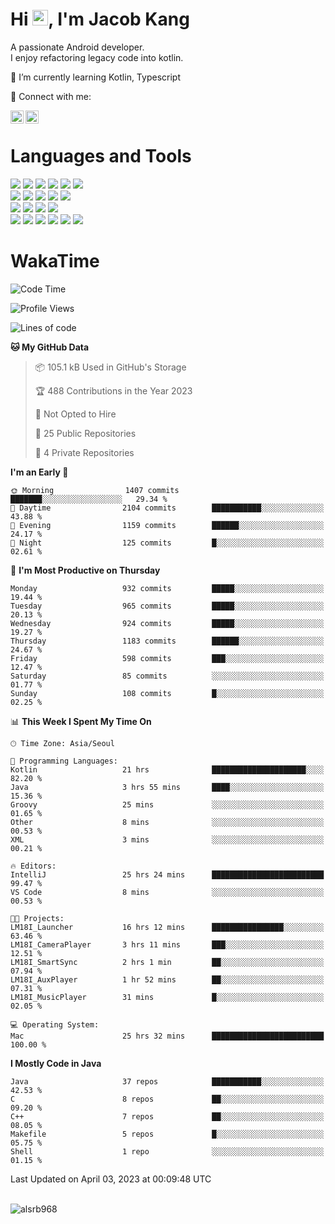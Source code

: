 # Hi <img src="https://media.giphy.com/media/hvRJCLFzcasrR4ia7z/giphy.gif" width="25px">, I'm Jacob Kang
A passionate Android developer.
</br>
I enjoy refactoring legacy code into kotlin.

🌱 I’m currently learning Kotlin, Typescript

🤝 Connect with me:

<a href="https://www.linkedin.com/in/minkyu-kang-b7477b1b2/"><img align="left" src="https://raw.githubusercontent.com/yushi1007/yushi1007/main/images/linkedin.svg" alt="Minkyu Kang | LinkedIn" width="21px"/></a>
<a href="https://www.instagram.com/_jacob_kang/"><img align="left" src="https://raw.githubusercontent.com/yushi1007/yushi1007/main/images/instagram.svg" alt="Jacob Kang | Instagram" width="21px"/></a>

</br>

# Languages and Tools

<div align="left">
<img src="https://img.shields.io/badge/java-007396?logo=java&logoColor=white"/>
<img src="https://img.shields.io/badge/kotlin-7F52FF?logo=kotlin&logoColor=white"/>
<img src="https://img.shields.io/badge/python-3776AB?logo=python&logoColor=white"/>
<img src="https://img.shields.io/badge/bash shell-4EAA25?logo=gnubash&logoColor=white"/>
<img src="https://img.shields.io/badge/c-A8B9CC?logo=c&logoColor=white"/>
<img src="https://img.shields.io/badge/c++-00599C?logo=c%2b%2b&logoColor=white"/>
</div>
<div align="left">
<img src="https://img.shields.io/badge/git-F05032?logo=git&logoColor=white"/>
<img src="https://img.shields.io/badge/github-181717?logo=github&logoColor=white"/>
<img src="https://img.shields.io/badge/mysql-4479A1?logo=mysql&logoColor=white"/>
<img src="https://img.shields.io/badge/sqlite-003B57?logo=sqlite&logoColor=white"/>
<img src="https://img.shields.io/badge/amazon AWS-232F3E?logo=amazonaws&logoColor=white"/>
</div>
<div align="left">
<img src="https://img.shields.io/badge/android-3DDC84?logo=android&logoColor=white"/>
<img src="https://img.shields.io/badge/linux-FCC624?logo=linux&logoColor=white"/>
<img src="https://img.shields.io/badge/flask-000000?logo=flask&logoColor=white"/>
<img src="https://img.shields.io/badge/arduino-00979D?logo=arduino&logoColor=white"/>
</div>
<div align="left">
<img src="https://img.shields.io/badge/slack-4A154B?logo=slack&logoColor=white"/>
<img src="https://img.shields.io/badge/notion-000000?logo=notion&logoColor=white"/>
<img src="https://img.shields.io/badge/jira-0052CC?logo=jira&logoColor=white"/>
<img src="https://img.shields.io/badge/postman-FF6C37?logo=postman&logoColor=white"/>
<img src="https://img.shields.io/badge/intellij-000000?logo=intellijidea&logoColor=white"/>
<img src="https://img.shields.io/badge/pycharm-000000?logo=pycharm&logoColor=white"/>
</div>

# WakaTime

<!--START_SECTION:waka-->
![Code Time](http://img.shields.io/badge/Code%20Time-2%2C271%20hrs%2014%20mins-blue)

![Profile Views](http://img.shields.io/badge/Profile%20Views-0-blue)

![Lines of code](https://img.shields.io/badge/From%20Hello%20World%20I%27ve%20Written-2.2%20million%20lines%20of%20code-blue)

**🐱 My GitHub Data** 

> 📦 105.1 kB Used in GitHub's Storage 
 > 
> 🏆 488 Contributions in the Year 2023
 > 
> 🚫 Not Opted to Hire
 > 
> 📜 25 Public Repositories 
 > 
> 🔑 4 Private Repositories 
 > 
**I'm an Early 🐤** 

```text
🌞 Morning                1407 commits        ███████░░░░░░░░░░░░░░░░░░   29.34 % 
🌆 Daytime                2104 commits        ███████████░░░░░░░░░░░░░░   43.88 % 
🌃 Evening                1159 commits        ██████░░░░░░░░░░░░░░░░░░░   24.17 % 
🌙 Night                  125 commits         █░░░░░░░░░░░░░░░░░░░░░░░░   02.61 % 
```
📅 **I'm Most Productive on Thursday** 

```text
Monday                   932 commits         █████░░░░░░░░░░░░░░░░░░░░   19.44 % 
Tuesday                  965 commits         █████░░░░░░░░░░░░░░░░░░░░   20.13 % 
Wednesday                924 commits         █████░░░░░░░░░░░░░░░░░░░░   19.27 % 
Thursday                 1183 commits        ██████░░░░░░░░░░░░░░░░░░░   24.67 % 
Friday                   598 commits         ███░░░░░░░░░░░░░░░░░░░░░░   12.47 % 
Saturday                 85 commits          ░░░░░░░░░░░░░░░░░░░░░░░░░   01.77 % 
Sunday                   108 commits         █░░░░░░░░░░░░░░░░░░░░░░░░   02.25 % 
```


📊 **This Week I Spent My Time On** 

```text
🕑︎ Time Zone: Asia/Seoul

💬 Programming Languages: 
Kotlin                   21 hrs              █████████████████████░░░░   82.20 % 
Java                     3 hrs 55 mins       ████░░░░░░░░░░░░░░░░░░░░░   15.36 % 
Groovy                   25 mins             ░░░░░░░░░░░░░░░░░░░░░░░░░   01.65 % 
Other                    8 mins              ░░░░░░░░░░░░░░░░░░░░░░░░░   00.53 % 
XML                      3 mins              ░░░░░░░░░░░░░░░░░░░░░░░░░   00.21 % 

🔥 Editors: 
IntelliJ                 25 hrs 24 mins      █████████████████████████   99.47 % 
VS Code                  8 mins              ░░░░░░░░░░░░░░░░░░░░░░░░░   00.53 % 

🐱‍💻 Projects: 
LM18I_Launcher           16 hrs 12 mins      ████████████████░░░░░░░░░   63.46 % 
LM18I_CameraPlayer       3 hrs 11 mins       ███░░░░░░░░░░░░░░░░░░░░░░   12.51 % 
LM18I_SmartSync          2 hrs 1 min         ██░░░░░░░░░░░░░░░░░░░░░░░   07.94 % 
LM18I_AuxPlayer          1 hr 52 mins        ██░░░░░░░░░░░░░░░░░░░░░░░   07.31 % 
LM18I_MusicPlayer        31 mins             █░░░░░░░░░░░░░░░░░░░░░░░░   02.05 % 

💻 Operating System: 
Mac                      25 hrs 32 mins      █████████████████████████   100.00 % 
```

**I Mostly Code in Java** 

```text
Java                     37 repos            ███████████░░░░░░░░░░░░░░   42.53 % 
C                        8 repos             ██░░░░░░░░░░░░░░░░░░░░░░░   09.20 % 
C++                      7 repos             ██░░░░░░░░░░░░░░░░░░░░░░░   08.05 % 
Makefile                 5 repos             █░░░░░░░░░░░░░░░░░░░░░░░░   05.75 % 
Shell                    1 repo              ░░░░░░░░░░░░░░░░░░░░░░░░░   01.15 % 
```




 Last Updated on April 03, 2023 at 00:09:48 UTC
<!--END_SECTION:waka-->

</br>

<div align="left">
<img align="left" src="https://github-readme-stats.vercel.app/api/top-langs?username=alsrb968&show_icons=true&locale=en&layout=compact&theme=dark" alt="alsrb968" />
</div>
